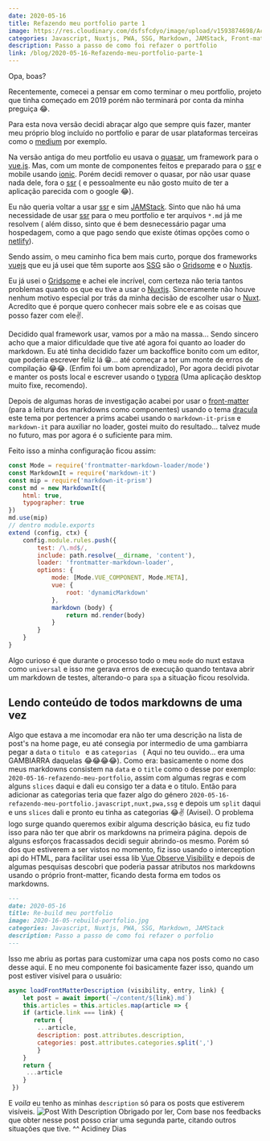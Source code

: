 ```yaml
---
date: 2020-05-16
title: Refazendo meu portfolio parte 1
image: https://res.cloudinary.com/dsfsfcdyo/image/upload/v1593874698/AcidineyDias.me/2020-16-05-rebuild-portfolio/2020-16-05-rebuild-portfolio_qlmp8j.jpg
categories: Javascript, Nuxtjs, PWA, SSG, Markdown, JAMStack, Front-matter
description: Passo a passo de como foi refazer o portfolio
link: /blog/2020-05-16-Refazendo-meu-portfolio-parte-1
---
```


Opa, boas?

Recentemente, comecei a pensar em como terminar o meu portfolio, projeto que tinha começado em 2019 porém não terminará por conta da minha preguiça 😂.

Para esta nova versão decidi abraçar algo que sempre quis fazer, manter meu próprio blog incluído no portfolio e parar de usar plataformas terceiras como o [medium](https://medium.com/@acidiney) por exemplo.

Na versão antiga do meu portfolio eu usava o [quasar](https://quasar.dev), um framework para o [vue.js](https://vuejs.org). Mas, com um monte de componentes feitos e preparado para o [ssr](https://medium.com/walmartlabs/the-benefits-of-server-side-rendering-over-client-side-rendering-5d07ff2cefe8) e mobile usando [ionic](https://ionicframework.com/). Porém decidi remover o quasar, por não usar quase nada dele, fora o [ssr](https://medium.com/walmartlabs/the-benefits-of-server-side-rendering-over-client-side-rendering-5d07ff2cefe8) ( e pessoalmente eu não gosto muito de ter a aplicação parecida com o google 😂).

Eu não queria voltar a usar [ssr](https://medium.com/walmartlabs/the-benefits-of-server-side-rendering-over-client-side-rendering-5d07ff2cefe8) e sim [JAMStack](https://jamstack.org/). Sinto que não há uma necessidade de usar [ssr]( https://medium.com/walmartlabs/the-benefits-of-server-side-rendering-over-client-side-rendering-5d07ff2cefe8) para o meu portfolio e ter arquivos `*.md` já me resolvem ( além disso, sinto que é bem desnecessário pagar uma hospedagem, como a que pago sendo que existe ótimas opções como o [netlify](https://netlify.app)).

Sendo assim, o meu caminho fica bem mais curto, porque dos frameworks [vuejs](https://vuejs.org/) que eu já usei que têm suporte aos [SSG](https://nuxtjs.org/guide#static-generated-pre-rendering) são o [Gridsome](https://gridsome.org) e o [Nuxtjs](https://nuxtjs.org).

Eu já usei o [Gridsome](https://gridsome.org/) e achei ele incrível, com certeza não teria tantos problemas quanto os que eu tive a usar o [Nuxtjs](https://nuxtjs.org/). Sinceramente não houve nenhum motivo especial por trás da minha decisão de escolher usar o [Nuxt](https://nuxtjs.org). Acredito que é porque quero conhecer mais sobre ele e as coisas que posso fazer com ele✌. 

Decidido qual framework usar, vamos por a mão na massa... Sendo sincero acho que a maior dificuldade que tive até agora foi quanto ao loader do markdown. Eu até tinha decidido fazer um backoffice bonito com um editor, que poderia escrever feliz lá 😁... até começar a ter um monte de erros de compilação 😂😂. (Enfim foi um bom aprendizado), Por agora decidi pivotar e manter os posts local e escrever usando o [typora](https://typora.com) (Uma aplicação desktop muito fixe, recomendo).

Depois de algumas horas de investigação acabei por usar o [front-matter](https://github.com/jxson/front-matter) (para a leitura dos markdowns como componentes) usando o tema [dracula](https://github.com/dracula/prism) este tema por pertencer a prims acabei usando o `markdown-it-prism` e `markdown-it` para auxiliar no loader, gostei muito do resultado... talvez mude no futuro, mas por agora é o suficiente para mim.

Feito isso a minha configuração ficou assim:


```js
const Mode = require('frontmatter-markdown-loader/mode')
const MarkdownIt = require('markdown-it')
const mip = require('markdown-it-prism')
const md = new MarkdownIt({
    html: true,
    typographer: true
})
md.use(mip)
// dentro module.exports
extend (config, ctx) {
    config.module.rules.push({
        test: /\.md$/,
        include: path.resolve(__dirname, 'content'),
        loader: 'frontmatter-markdown-loader',
        options: {
            mode: [Mode.VUE_COMPONENT, Mode.META],
            vue: {
                root: 'dynamicMarkdown'
            },
            markdown (body) {
                return md.render(body)
            }
        }
    }
}
```
Algo curioso é que durante o processo todo o meu `mode` do nuxt estava como `universal` e isso me gerava erros de 	execução quando tentava abrir um markdown de testes, alterando-o para `spa` a situação ficou resolvida.
## Lendo conteúdo de todos markdowns de uma vez
Algo que estava a me incomodar era não ter uma descrição na lista de post's na home page, eu até consegia por intermedio de uma gambiarra pegar a `data` o `titulo ` e as `categorias ` ( Aqui no teu ouvido... era uma GAMBIARRA daquelas  😂😂😂😂).
Como era: basicamente o nome dos meus markdowns consistem na `data` e o `title` como o desse por exemplo: `2020-05-16-refazendo-meu-portfolio`, assim com algumas regras e com alguns `slices` daqui e dali eu consigo ter a data e o titulo. Então para adicionar as categorias teria que fazer algo do género `2020-05-16-refazendo-meu-portfolio.javascript,nuxt,pwa,ssg` e depois um `split` daqui e uns `slices` dali e pronto eu tinha as categorias 😂✌ (Avisei).
O problema logo surge quando queremos exibir alguma descrição básica, eu fiz tudo isso para não ter que abrir os markdowns na primeira página. depois de alguns esforços fracassados decidi seguir abrindo-os mesmo. Porém só dos que estiverem a ser vistos no momento, fiz isso usando o interception api do HTML, para facilitar usei essa lib [Vue Observe Visibility](https://github.com/Akryum/vue-observe-visibility) e depois de algumas pesquisas descobri que poderia passar atributos nos markdowns usando o próprio front-matter, ficando desta forma em todos os markdowns.
```markdown
---
date: 2020-05-16
title: Re-build meu portfolio
image: 2020-16-05-rebuild-portfolio.jpg
categories: Javascript, Nuxtjs, PWA, SSG, Markdown, JAMStack
description: Passo a passo de como foi refazer o porfolio
---
```
Isso me abriu as portas para customizar uma capa nos posts como no caso desse aqui.
E no meu componente foi basicamente fazer isso, quando um post estiver visível para o usuário:
```js
async loadFrontMatterDescription (visibility, entry, link) {
    let post = await import(`~/content/${link}.md`)
    this.articles = this.articles.map(article => {
    if (article.link === link) {
       return {
    	...article,
        description: post.attributes.description,
        categories: post.attributes.categories.split(',')
        }
    }
    return {
     ...article
    }
 })
```
E *voila* eu tenho as minhas `description` só para os posts que estiverem visíveis.
![Post With Description](https://res.cloudinary.com/dsfsfcdyo/image/upload/v1593874739/AcidineyDias.me/2020-16-05-rebuild-portfolio/2020-05-16-rebuild-meu-portfolio_m25dqw.png)
Obrigado por ler,
Com base nos feedbacks que obter nesse post posso criar uma segunda parte, citando outros situações que tive. 
^^
Acidiney Dias
